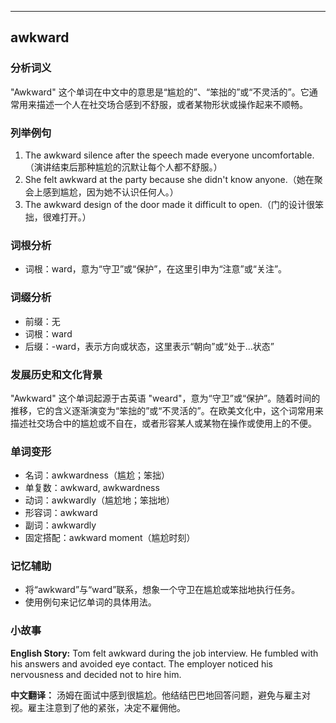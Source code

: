 
---------------
## awkward
### 分析词义
"Awkward" 这个单词在中文中的意思是“尴尬的”、“笨拙的”或“不灵活的”。它通常用来描述一个人在社交场合感到不舒服，或者某物形状或操作起来不顺畅。

### 列举例句
1. The awkward silence after the speech made everyone uncomfortable.（演讲结束后那种尴尬的沉默让每个人都不舒服。）
2. She felt awkward at the party because she didn't know anyone.（她在聚会上感到尴尬，因为她不认识任何人。）
3. The awkward design of the door made it difficult to open.（门的设计很笨拙，很难打开。）

### 词根分析
- 词根：ward，意为“守卫”或“保护”，在这里引申为“注意”或“关注”。

### 词缀分析
- 前缀：无
- 词根：ward
- 后缀：-ward，表示方向或状态，这里表示“朝向”或“处于...状态”

### 发展历史和文化背景
"Awkward" 这个单词起源于古英语 "weard"，意为“守卫”或“保护”。随着时间的推移，它的含义逐渐演变为“笨拙的”或“不灵活的”。在欧美文化中，这个词常用来描述社交场合中的尴尬或不自在，或者形容某人或某物在操作或使用上的不便。

### 单词变形
- 名词：awkwardness（尴尬；笨拙）
- 单复数：awkward, awkwardness
- 动词：awkwardly（尴尬地；笨拙地）
- 形容词：awkward
- 副词：awkwardly
- 固定搭配：awkward moment（尴尬时刻）

### 记忆辅助
- 将“awkward”与“ward”联系，想象一个守卫在尴尬或笨拙地执行任务。
- 使用例句来记忆单词的具体用法。

### 小故事
**English Story:**
Tom felt awkward during the job interview. He fumbled with his answers and avoided eye contact. The employer noticed his nervousness and decided not to hire him.

**中文翻译：**
汤姆在面试中感到很尴尬。他结结巴巴地回答问题，避免与雇主对视。雇主注意到了他的紧张，决定不雇佣他。

